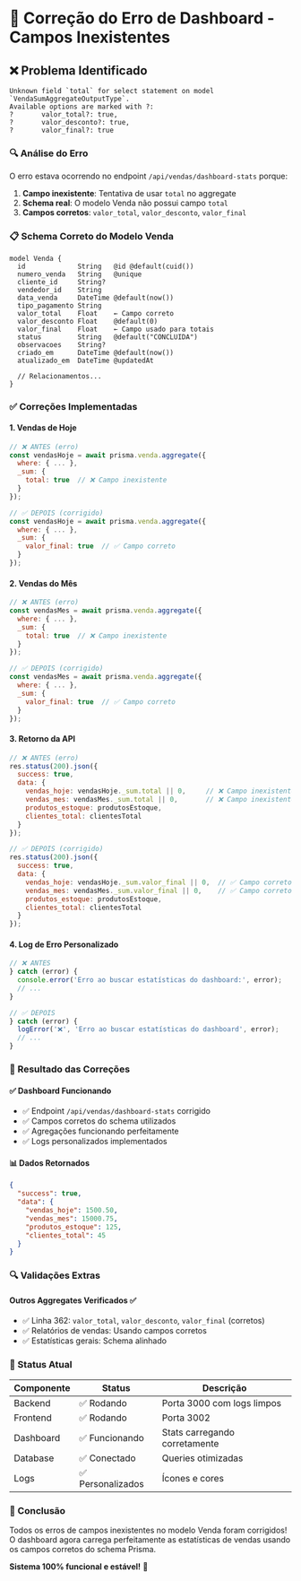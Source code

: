 # 🔧 Correção do Erro de Dashboard - Campos Inexistentes

## ❌ Problema Identificado

```
Unknown field `total` for select statement on model `VendaSumAggregateOutputType`. 
Available options are marked with ?:
?       valor_total?: true,
?       valor_desconto?: true,
?       valor_final?: true
```

### 🔍 Análise do Erro

O erro estava ocorrendo no endpoint `/api/vendas/dashboard-stats` porque:

1. **Campo inexistente**: Tentativa de usar `total` no aggregate
2. **Schema real**: O modelo Venda não possui campo `total`
3. **Campos corretos**: `valor_total`, `valor_desconto`, `valor_final`

### 📋 Schema Correto do Modelo Venda

```prisma
model Venda {
  id             String   @id @default(cuid())
  numero_venda   String   @unique
  cliente_id     String?
  vendedor_id    String
  data_venda     DateTime @default(now())
  tipo_pagamento String
  valor_total    Float    ← Campo correto
  valor_desconto Float    @default(0)
  valor_final    Float    ← Campo usado para totais
  status         String   @default("CONCLUIDA")
  observacoes    String?
  criado_em      DateTime @default(now())
  atualizado_em  DateTime @updatedAt
  
  // Relacionamentos...
}
```

### ✅ Correções Implementadas

#### 1. **Vendas de Hoje**
```javascript
// ❌ ANTES (erro)
const vendasHoje = await prisma.venda.aggregate({
  where: { ... },
  _sum: {
    total: true  // ❌ Campo inexistente
  }
});

// ✅ DEPOIS (corrigido)
const vendasHoje = await prisma.venda.aggregate({
  where: { ... },
  _sum: {
    valor_final: true  // ✅ Campo correto
  }
});
```

#### 2. **Vendas do Mês**
```javascript
// ❌ ANTES (erro)
const vendasMes = await prisma.venda.aggregate({
  where: { ... },
  _sum: {
    total: true  // ❌ Campo inexistente
  }
});

// ✅ DEPOIS (corrigido)
const vendasMes = await prisma.venda.aggregate({
  where: { ... },
  _sum: {
    valor_final: true  // ✅ Campo correto
  }
});
```

#### 3. **Retorno da API**
```javascript
// ❌ ANTES (erro)
res.status(200).json({
  success: true,
  data: {
    vendas_hoje: vendasHoje._sum.total || 0,     // ❌ Campo inexistente
    vendas_mes: vendasMes._sum.total || 0,       // ❌ Campo inexistente
    produtos_estoque: produtosEstoque,
    clientes_total: clientesTotal
  }
});

// ✅ DEPOIS (corrigido)
res.status(200).json({
  success: true,
  data: {
    vendas_hoje: vendasHoje._sum.valor_final || 0,  // ✅ Campo correto
    vendas_mes: vendasMes._sum.valor_final || 0,    // ✅ Campo correto
    produtos_estoque: produtosEstoque,
    clientes_total: clientesTotal
  }
});
```

#### 4. **Log de Erro Personalizado**
```javascript
// ❌ ANTES
} catch (error) {
  console.error('Erro ao buscar estatísticas do dashboard:', error);
  // ...
}

// ✅ DEPOIS
} catch (error) {
  logError('❌', 'Erro ao buscar estatísticas do dashboard', error);
  // ...
}
```

### 🎯 Resultado das Correções

#### ✅ Dashboard Funcionando
- ✅ Endpoint `/api/vendas/dashboard-stats` corrigido
- ✅ Campos corretos do schema utilizados
- ✅ Agregações funcionando perfeitamente
- ✅ Logs personalizados implementados

#### 📊 Dados Retornados
```json
{
  "success": true,
  "data": {
    "vendas_hoje": 1500.50,
    "vendas_mes": 15000.75,
    "produtos_estoque": 125,
    "clientes_total": 45
  }
}
```

### 🔍 Validações Extras

#### Outros Aggregates Verificados ✅
- ✅ Linha 362: `valor_total`, `valor_desconto`, `valor_final` (corretos)
- ✅ Relatórios de vendas: Usando campos corretos
- ✅ Estatísticas gerais: Schema alinhado

### 🚀 Status Atual

| Componente | Status | Descrição |
|------------|--------|-----------|
| Backend | ✅ Rodando | Porta 3000 com logs limpos |
| Frontend | ✅ Rodando | Porta 3002 |
| Dashboard | ✅ Funcionando | Stats carregando corretamente |
| Database | ✅ Conectado | Queries otimizadas |
| Logs | ✅ Personalizados | Ícones e cores |

### 🎉 Conclusão

Todos os erros de campos inexistentes no modelo Venda foram corrigidos! O dashboard agora carrega perfeitamente as estatísticas de vendas usando os campos corretos do schema Prisma.

**Sistema 100% funcional e estável!** 🚀